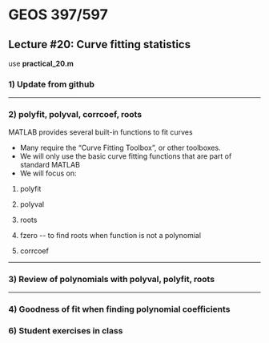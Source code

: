# GEOS 397/597

## Lecture #20: Curve fitting statistics
use __practical_20.m__

### 1) Update from github
---
### 2) polyfit, polyval, corrcoef, roots

MATLAB provides several built-in functions to fit curves* Many require the “Curve Fitting Toolbox”, or other toolboxes.
* We will only use the basic curve fitting functions that are part of standard MATLAB
* We will focus on:
	
1) polyfit

2) polyval

3) roots

4) fzero -- to find roots when function is not a polynomial

5) corrcoef
---### 3) Review of polynomials with polyval, polyfit, roots---

### 4) Goodness of fit when finding polynomial coefficients



### 6) Student exercises in class
